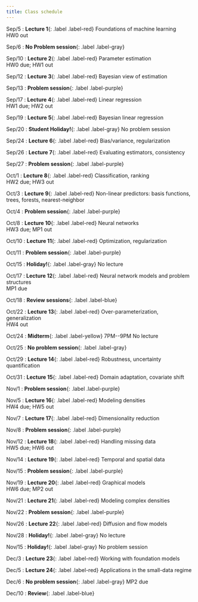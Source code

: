 ```yaml
---
title: Class schedule
---
```

Sep/5
: **Lecture 1**{: .label .label-red} Foundations of machine learning <br>
HW0 out

Sep/6
: **No Problem session**{: .label .label-gray}

Sep/10
: **Lecture 2**{: .label .label-red} Parameter estimation <br>
HW0 due; HW1 out

Sep/12
: **Lecture 3**{: .label .label-red} Bayesian view of estimation

Sep/13
: **Problem session**{: .label .label-purple}

Sep/17
: **Lecture 4**{: .label .label-red} Linear regression <br>
HW1 due; HW2 out

Sep/19
: **Lecture 5**{: .label .label-red} Bayesian linear regression <br>

Sep/20
: **Student Holiday!**{: .label .label-gray} No problem session

Sep/24
: **Lecture 6**{: .label .label-red} Bias/variance, regularization 

Sep/26
: **Lecture 7**{: .label .label-red} Evaluating estimators, consistency

Sep/27
: **Problem session**{: .label .label-purple}

Oct/1
: **Lecture 8**{: .label .label-red} Classification, ranking <br>
HW2 due; HW3 out

Oct/3
: **Lecture 9**{: .label .label-red} Non-linear predictors: basis functions, trees, forests, nearest-neighbor

Oct/4
: **Problem session**{: .label .label-purple}

Oct/8
: **Lecture 10**{: .label .label-red} Neural networks <br>
HW3 due; MP1 out

Oct/10
: **Lecture 11**{: .label .label-red} Optimization, regularization

Oct/11
: **Problem session**{: .label .label-purple}

Oct/15
: **Holiday!**{: .label .label-gray} No lecture

Oct/17
: **Lecture 12**{: .label .label-red} Neural network models and problem structures <br>
MP1 due

Oct/18
: **Review sessions**{: .label .label-blue}

Oct/22
: **Lecture 13**{: .label .label-red} Over-parameterization, generalization <br>
HW4 out

Oct/24
: **Midterm**{: .label .label-yellow} 7PM--9PM  No lecture

Oct/25
: **No problem session**{: .label .label-gray}

Oct/29
: **Lecture 14**{: .label .label-red} Robustness, uncertainty quantification

Oct/31
: **Lecture 15**{: .label .label-red} Domain adaptation, covariate shift

Nov/1
: **Problem session**{: .label .label-purple}

Nov/5
: **Lecture 16**{: .label .label-red} Modeling densities <br>
HW4 due; HW5 out

Nov/7
: **Lecture 17**{: .label .label-red} Dimensionality reduction

Nov/8
: **Problem session**{: .label .label-purple}

Nov/12
: **Lecture 18**{: .label .label-red} Handling missing data <br>
HW5 due; HW6 out

Nov/14
: **Lecture 19**{: .label .label-red} Temporal and spatial data

Nov/15
: **Problem session**{: .label .label-purple}

Nov/19
: **Lecture 20**{: .label .label-red} Graphical models <br>
HW6 due; MP2 out

Nov/21
: **Lecture 21**{: .label .label-red} Modeling complex densities

Nov/22
: **Problem session**{: .label .label-purple}

Nov/26
: **Lecture 22**{: .label .label-red} Diffusion and flow models

Nov/28
: **Holiday!**{: .label .label-gray} No lecture

Nov/15
: **Holiday!**{: .label .label-gray} No problem session

Dec/3
: **Lecture 23**{: .label .label-red} Working with foundation models

Dec/5
: **Lecture 24**{: .label .label-red} Applications in the small-data regime

Dec/6
: **No problem session**{: .label .label-gray} 
MP2 due

Dec/10
: **Review**{: .label .label-blue}



